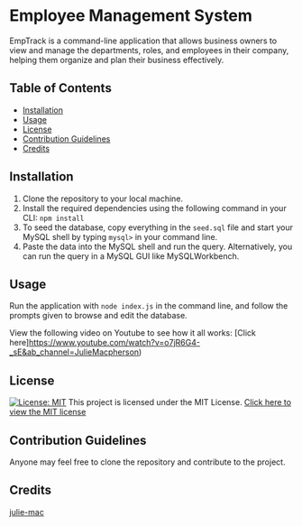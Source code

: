 
# Employee Management System

EmpTrack is a command-line application that allows business owners to view and manage the departments, roles, and employees in their company, helping them organize and plan their business effectively.

## Table of Contents
- [Installation](#installation)
- [Usage](#usage)
- [License](#license)
- [Contribution Guidelines](#contribution)
- [Credits](#credits)

## Installation
1. Clone the repository to your local machine.
2. Install the required dependencies using the following command in your CLI: `npm install`
3. To seed the database, copy everything in the `seed.sql` file and start your MySQL shell by typing `mysql>` in your command line.
4. Paste the data into the MySQL shell and run the query. Alternatively, you can run the query in a MySQL GUI like MySQLWorkbench.

## Usage 
Run the application with `node index.js` in the command line, and follow the prompts given to browse and edit the database.

View the following video on Youtube to see how it all works: 
[Click here]https://www.youtube.com/watch?v=o7jR6G4-_sE&ab_channel=JulieMacpherson)




## License 
[![License: MIT](https://img.shields.io/badge/License-MIT-yellow.svg)](https://opensource.org/licenses/MIT)
This project is licensed under the MIT License.
[Click here to view the MIT license](https://opensource.org/license/mit/)

## Contribution Guidelines
Anyone may feel free to clone the repository and contribute to the project.


## Credits
[julie-mac](https://github.com/julie-mac)
